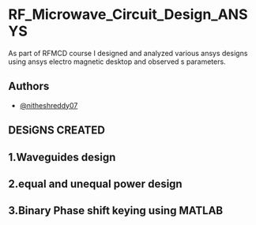# RF_Microwave_Circuit_Design_ANSYS


As part of RFMCD course I designed and analyzed various ansys designs using ansys electro magnetic desktop and observed s parameters.


## Authors

- [@nitheshreddy07](https://www.github.com/nitheshreddy07)


## DESiGNS CREATED



## 1.Waveguides design
## 2.equal and unequal power design
## 3.Binary Phase shift keying using MATLAB

